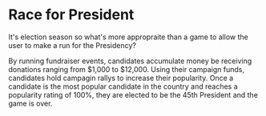 # Race for President

It's election season so what's more appropraite than a game to allow the user to make a run for the Presidency? 

By running fundraiser events, candidates accumulate money be receiving donations ranging from $1,000 to $12,000. Using their campaign funds, candidates hold campagin rallys to increase their popularity. Once a candidate is the most popular candidate in the country and reaches a popularity rating of 100%, they are elected to be the 45th President and the game is over. 
